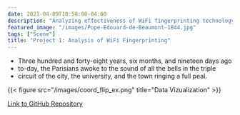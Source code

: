 ```yaml
---
date: 2021-04-09T10:58:08-04:00
description: "Analyzing effectiveness of WiFi fingerprinting technology for locating people indoors."
featured_image: "/images/Pope-Edouard-de-Beaumont-1844.jpg"
tags: ["Scene"]
title: "Project 1: Analysis of WiFi Fingerprinting"
---
```


- Three hundred and forty-eight years, six months, and nineteen days ago
- to-day, the Parisians awoke to the sound of all the bells in the triple
- circuit of the city, the university, and the town ringing a full peal.

{{< figure src="/images/coord_flip_ex.png" title="Data Vizualization" >}}

[comment]: <> (add image files like coord_flip_ex.png to the image folder inside the static folder)

[Link to GitHub Repository](https://github.com/kpiatti/WIFI-Fingerprinting-Project)